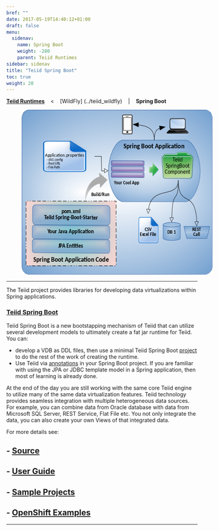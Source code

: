 ```yaml
---
bref: ""
date: 2017-05-19T14:40:12+01:00
draft: false
menu:
  sidenav:
    name: Spring Boot
    weight: -280
    parent: Teiid Runtimes
sidebar: sidenav
title: "Teiid Spring Boot"
toc: true
weight: 20
---
```


[**Teiid Runtimes**](..) &nbsp;&nbsp; <  &nbsp;&nbsp; [WildFly] (../teiid_wildfly) &nbsp;&nbsp;  | &nbsp;&nbsp; **Spring Boot** &nbsp;&nbsp;

<div>
<img width="583" height="435" src="/images/teiid-spring-boot.png" frameborder="2" hspace="40" ></img>
</div>

---

The Teiid project provides libraries for developing data virtualizations within Spring applications.

### [**Teiid Spring Boot**](https://github.com/teiid/teiid-spring-boot)

Teiid Spring Boot is a new bootstapping mechanism of Teiid that can utilize several development models to ultimately create a fat jar runtime for Teiid.  You can:

- develop a VDB as DDL files, then use a minimal Teiid Spring Boot [project](https://github.com/teiid/teiid-spring-boot/tree/master/samples/vdb) to do the rest of the work of creating the runtime.
- Use Teiid via [annotations](https://github.com/teiid/teiid-spring-boot/blob/master/docs/Reference.adoc) in your Spring Boot project.  If you are familiar with using the JPA or JDBC template model in a Spring application, then most of learning is already done.

At the end of the day you are still working with the same core Teiid engine to utilize many of the same data virtualization features. Teiid technology provides seamless integration with multiple heterogeneous data sources. For example, you can combine data from Oracle database with data from Microsoft SQL Server, REST Service, Flat File etc. You not only integrate the data, you can also create your own Views of that integrated data.

For more details see:

## - [Source](https://github.com/teiid/teiid-spring-boot)

## - [User Guide](https://github.com/teiid/teiid-spring-boot/blob/master/docs/UserGuide.adoc)

## - [Sample Projects](https://github.com/teiid/teiid-spring-boot/samples)

## - [OpenShift Examples](https://github.com/teiid/teiid-openshift-examples)

---
